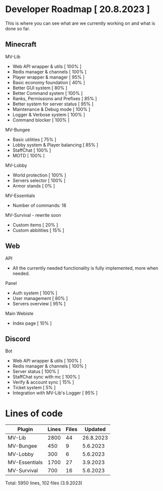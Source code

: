 # Developer Roadmap [ 20.8.2023 ]
This is where you can see what are we currently working on and what is done so far.

## Minecraft

MV-Lib
- Web API wrapper & utils [ 100% ]
- Redis manager & channels [ 100% ]
- Player wrapper & manager [ 95% ]
- Basic economy foundation [ 40% ]
- Better GUI system [ 80% ] 
- Better Command system [ 100% ]
- Ranks, Permissions and Prefixes [ 85% ]
- Better system for server status [ 95% ]
- Maintenance & Debug mode [ 100% ]
- Logger & Verbose system [ 100% ]
- Command blocker [ 100% ]

MV-Bungee
- Basic utilities [ 75% ]
- Lobby system & Player balancing [ 85% ]
- StaffChat [ 100% ]
- MOTD [ 100% ]

MV-Lobby
- World protection [ 100% ]
- Servers selector [ 100% ]
- Armor stands [ 0% ]

MV-Essentials
- Number of commands: 18

MV-Survival - rewrite soon
- Custom items [ 20% ]
- Custom abbilities [ 15% ]

## Web

API
- All the currently needed functionality is fully implemented, more when needed.

Panel
- Auth system [ 100% ]
- User management [ 80% ]
- Servers overview [ 95% ]

Main Webiste
- Index page [ 10% ]


## Discord

Bot
- Web API wrapper & utils [ 100% ]
- Redis manager & channels [ 100% ]
- Server status [ 100% ]
- StaffChat sync with mc [ 100% ]
- Verify & account sync [ 15% ]
- Ticket system [ 5% ]
- Integration with MV-Lib's Logger [ 95% ]

# Lines of code

| Plugin | Lines | Files | Updated |
| ------- | ------- | --------- | ---------------- |
| MV-Lib | 2800 | 44 | 26.8.2023 |
| MV-Bungee | 450 | 9 | 5.6.2023 |
| MV-Lobby | 300 | 6 | 5.6.2023 |
| MV-Essentials | 1700 | 27 | 3.9.2023 |
| MV-Survival | 700 | 16 | 5.6.2023 |

Total: 5950 lines, 102 files (3.9.2023)
